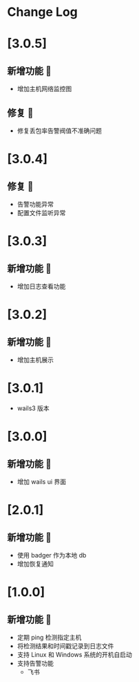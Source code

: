 # Change Log

# [3.0.5]

## 新增功能 🌱
- 增加主机网络监控图

## 修复 🐛
- 修复丢包率告警阀值不准确问题

# [3.0.4]

## 修复 🐛
- 告警功能异常
- 配置文件监听异常

# [3.0.3]

## 新增功能 🌱
- 增加日志查看功能

# [3.0.2] 

## 新增功能 🌱
- 增加主机展示

# [3.0.1]
- wails3 版本

# [3.0.0]

## 新增功能 🌱
- 增加 wails ui 界面

# [2.0.1]

## 新增功能 🌱
- 使用 badger 作为本地 db
- 增加恢复通知

# [1.0.0]

## 新增功能 🌱
- 定期 ping 检测指定主机
- 将检测结果和时间戳记录到日志文件
- 支持 Linux 和 Windows 系统的开机自启动
- 支持告警功能
  * 飞书
